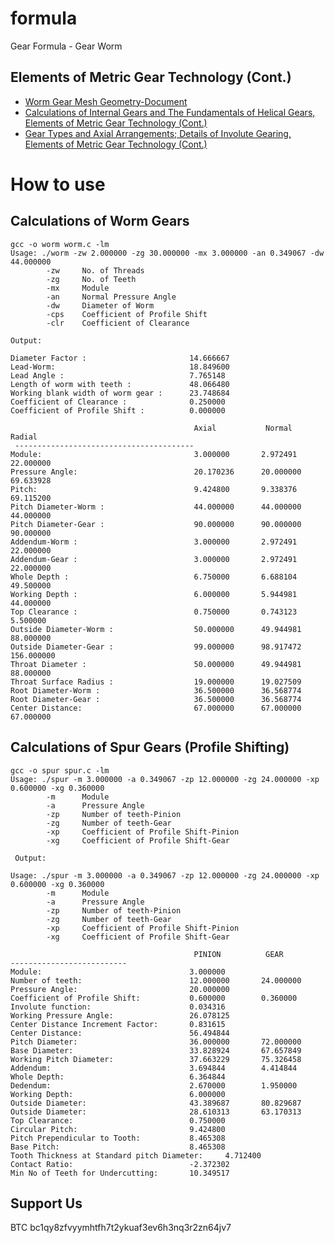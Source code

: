 # formula
Gear Formula - Gear Worm 

## Elements of Metric Gear Technology (Cont.)
 - [Worm Gear Mesh Geometry-Document](https://www.sdp-si.com/resources/elements-of-metric-gear-technology/page5.php)
 - [Calculations of Internal Gears and The Fundamentals of Helical Gears, Elements of Metric Gear Technology (Cont.)](https://www.sdp-si.com/resources/elements-of-metric-gear-technology/page3.php)
 - [Gear Types and Axial Arrangements; Details of Involute Gearing, Elements of Metric Gear Technology (Cont.)](https://www.sdp-si.com/resources/elements-of-metric-gear-technology/page2.php#Section4)


# How to use 

## Calculations of Worm Gears
```
gcc -o worm worm.c -lm 
Usage: ./worm -zw 2.000000 -zg 30.000000 -mx 3.000000 -an 0.349067 -dw 44.000000
        -zw     No. of Threads
        -zg     No. of Teeth
        -mx     Module
        -an     Normal Pressure Angle
        -dw     Diameter of Worm
        -cps    Coefficient of Profile Shift
        -clr    Coefficient of Clearance
        
Output:

Diameter Factor :                       14.666667
Lead-Worm:                              18.849600
Lead Angle :                            7.765148
Length of worm with teeth :             48.066480
Working blank width of worm gear :      23.748684
Coefficient of Clearance :              0.250000
Coefficient of Profile Shift :          0.000000

                                         Axial           Normal          Radial
 ----------------------------------------
Module:                                  3.000000       2.972491        22.000000
Pressure Angle:                          20.170236      20.000000       69.633928
Pitch:                                   9.424800       9.338376        69.115200
Pitch Diameter-Worm :                    44.000000      44.000000       44.000000
Pitch Diameter-Gear :                    90.000000      90.000000       90.000000
Addendum-Worm :                          3.000000       2.972491        22.000000
Addendum-Gear :                          3.000000       2.972491        22.000000
Whole Depth :                            6.750000       6.688104        49.500000
Working Depth :                          6.000000       5.944981        44.000000
Top Clearance :                          0.750000       0.743123        5.500000
Outside Diameter-Worm :                  50.000000      49.944981       88.000000
Outside Diameter-Gear :                  99.000000      98.917472       156.000000
Throat Diameter :                        50.000000      49.944981       88.000000
Throat Surface Radius :                  19.000000      19.027509
Root Diameter-Worm :                     36.500000      36.568774
Root Diameter-Gear :                     36.500000      36.568774
Center Distance:                         67.000000      67.000000       67.000000
```

## Calculations of Spur Gears (Profile Shifting)
```
gcc -o spur spur.c -lm 
Usage: ./spur -m 3.000000 -a 0.349067 -zp 12.000000 -zg 24.000000 -xp 0.600000 -xg 0.360000
        -m      Module
        -a      Pressure Angle
        -zp     Number of teeth-Pinion
        -zg     Number of teeth-Gear
        -xp     Coefficient of Profile Shift-Pinion
        -xg     Coefficient of Profile Shift-Gear
        
 Output:
 
Usage: ./spur -m 3.000000 -a 0.349067 -zp 12.000000 -zg 24.000000 -xp 0.600000 -xg 0.360000
        -m      Module
        -a      Pressure Angle
        -zp     Number of teeth-Pinion
        -zg     Number of teeth-Gear
        -xp     Coefficient of Profile Shift-Pinion
        -xg     Coefficient of Profile Shift-Gear

                                         PINION          GEAR
--------------------------
Module:                                 3.000000
Number of teeth:                        12.000000       24.000000
Pressure Angle:                         20.000000
Coefficient of Profile Shift:           0.600000        0.360000
Involute function:                      0.034316
Working Pressure Angle:                 26.078125
Center Distance Increment Factor:       0.831615
Center Distance:                        56.494844
Pitch Diameter:                         36.000000       72.000000
Base Diameter:                          33.828924       67.657849
Working Pitch Diameter:                 37.663229       75.326458
Addendum:                               3.694844        4.414844
Whole Depth:                            6.364844
Dedendum:                               2.670000        1.950000
Working Depth:                          6.000000
Outside Diameter:                       43.389687       80.829687
Outside Diameter:                       28.610313       63.170313
Top Clearance:                          0.750000
Circular Pitch:                         9.424800
Pitch Prependicular to Tooth:           8.465308
Base Pitch:                             8.465308
Tooth Thickness at Standard pitch Diameter:     4.712400
Contact Ratio:                          -2.372302
Min No of Teeth for Undercutting:       10.349517
 ```

## Support Us
BTC    bc1qy8zfvyymhtfh7t2ykuaf3ev6h3nq3r2zn64jv7
